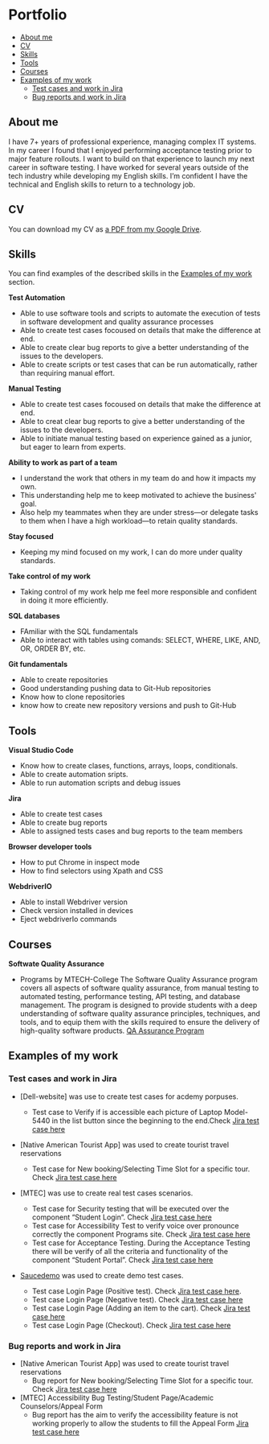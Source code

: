 # Portfolio
- [About me](#about-me)
- [CV](#cv)
- [Skills](#skills)
- [Tools](#tools)
- [Courses](#courses)
- [Examples of my work](#examples-of-my-work)
  * [Test cases and work in Jira](#test-cases-and-work-in-Jira)
  * [Bug reports and work in Jira](#bug-reports-and-work-in-jira)
 

## About me

I have 7+ years of professional experience, managing complex IT systems.  In my career I found that I enjoyed performing acceptance testing prior to major feature rollouts.  I want to build on that experience to launch my next career in software testing.  I have worked for several years outside of the tech industry while developing my English skills.  I’m confident I have the technical and English skills to return to a technology job.

## CV
You can download my CV as [a PDF from my Google Drive](https://drive.google.com/file/d/1akAxbrihQDBCyXYXvboP47TloNphJzPU/view?usp=drive_link).

## Skills

You can find examples of the described skills in the [Examples of my work](#examples-of-my-work) section.

__Test Automation__

  * Able to use software tools and scripts to automate the execution of tests in software development and quality assurance processes
  * Able to create test cases focoused on details that make the difference at end.
  * Able to create clear bug reports to give a better understanding of the issues to the developers.
  * Able to create scripts or test cases that can be run automatically, rather than requiring manual effort.
 

__Manual Testing__

  * Able to create test cases focoused on details that make the difference at end.
  * Able to creat clear bug reports to give a better understanding of the issues to the developers.
  * Able to initiate manual testing based on experience gained as a junior, but eager to learn from experts.

__Ability to work as part of a team__
  
  * I understand the work that others in my team do and how it impacts my own. 
  * This understanding help me to keep motivated to achieve the business' goal. 
  * Also help my teammates when they are under stress—or delegate tasks to them when I have a high workload—to retain quality standards.

__Stay focused__

  * Keeping my mind focused on my work, I can do more under quality standards.

__Take control of my work__

  * Taking control of my work help me feel more responsible and confident in doing it more efficiently.

__SQL databases__

  * FAmiliar with the SQL fundamentals
  * Able to interact with tables using comands: SELECT, WHERE, LIKE, AND, OR, ORDER BY, etc.
  
__Git fundamentals__
  * Able to create repositories
  * Good understanding pushing data to Git-Hub repositories
  * Know how to clone repositories
  * know how to create new repository versions and push to Git-Hub
  

## Tools

__Visual Studio Code__

  * Know how to create clases, functions, arrays, loops, conditionals.
  * Able to create automation sripts.
  * Able to run automation scripts and debug issues

__Jira__

  * Able to create test cases
  * Able to create bug reports
  * Able to assigned tests cases and bug reports to the team members

__Browser developer tools__

  * How to put Chrome in inspect mode
  * How to find selectors using Xpath and CSS

__WebdriverIO__

  * Able to install Webdriver version
  * Check version installed in devices
  * Eject webdriverIo commands


## Courses


__Softwate Quality Assurance__

* Programs by MTECH-College 
The Software Quality Assurance program covers all aspects of software quality assurance, from manual testing to automated testing, performance testing, API testing, and database management. The program is designed to provide students with a deep understanding of software quality assurance principles, techniques, and tools, and to equip them with the skills required to ensure the delivery of high-quality software products.
[QA Assurance Program](https://mtec.edu/programs/software-quality-assurance)


## Examples of my work

### Test cases and work in Jira

- [Dell-website] was use to create test cases for acdemy porpuses. 
  * Test case to Verify if is accessible each picture of Laptop Model-5440 in the list button since the beginning to the end.Check [Jira test case here](https://docs.google.com/document/d/1JaR3pht7-B9kbdQDWnYnuJCKUVvsutjGub3AUXOCFbw/edit?usp=sharing)
    

- [Native American Tourist App] was used to create tourist travel reservations
  * Test case for New booking/Selecting Time Slot for a specific tour. Check [Jira test case here](https://mtechqa.atlassian.net/browse/MTQA-412)
 
- [MTEC] was use to create real test cases scenarios.
  * Test case for Security testing that will be executed over the component “Student Login“. Check [Jira test case here](https://mtechqa.atlassian.net/browse/MTQA-354)
  * Test case for Accessibility Test to verify voice over pronounce correctly the component Programs site. Check [Jira test case here](https://mtechqa.atlassian.net/browse/MTQA-353)
  * Test case for Acceptance Testing. During the Acceptance Testing there will be verify of all the criteria and functionality of the component “Student Portal”. Check [Jira test case here](https://mtechqa.atlassian.net/browse/MTQA-352)

- [Saucedemo](https://www.saucedemo.com/) was used to create demo test cases.
  * Test case Login Page (Positive test). Check [Jira test case here](https://mtechqa.atlassian.net/browse/MTQA-442).
  * Test case Login Page (Negative test). Check [Jira test case here](https://mtechqa.atlassian.net/browse/MTQA-443)
  * Test case Login Page (Adding an item to the cart). Check [Jira test case here](https://mtechqa.atlassian.net/browse/MTQA-444)
  * Test case Login Page (Checkout). Check [Jira test case here](https://mtechqa.atlassian.net/browse/MTQA-445)


### Bug reports and work in Jira

- [Native American Tourist App] was used to create tourist travel reservations
  * Bug report for New booking/Selecting Time Slot for a specific tour. Check [Jira test case here](https://mtechqa.atlassian.net/browse/MTQA-412)
- [MTEC] Accessibility Bug Testing/Student Page/Academic Counselors/Appeal Form
  * Bug report has the aim to verify the accessibility feature is not working properly to allow the students to fill the Appeal Form
    [Jira test case here](https://mtechqa.atlassian.net/browse/MTQA-321)


